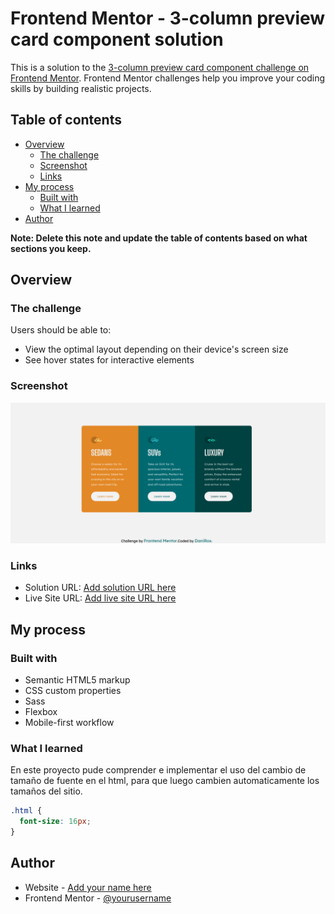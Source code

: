 # Frontend Mentor - 3-column preview card component solution

This is a solution to the [3-column preview card component challenge on Frontend Mentor](https://www.frontendmentor.io/challenges/3column-preview-card-component-pH92eAR2-). Frontend Mentor challenges help you improve your coding skills by building realistic projects. 

## Table of contents

- [Overview](#overview)
  - [The challenge](#the-challenge)
  - [Screenshot](#screenshot)
  - [Links](#links)
- [My process](#my-process)
  - [Built with](#built-with)
  - [What I learned](#what-i-learned)
- [Author](#author)

**Note: Delete this note and update the table of contents based on what sections you keep.**

## Overview

### The challenge

Users should be able to:

- View the optimal layout depending on their device's screen size
- See hover states for interactive elements

### Screenshot

![](./images/Captura.png)



### Links

- Solution URL: [Add solution URL here](https://www.frontendmentor.io/solutions/sass-flexbox-g4q1URbm7g)
- Live Site URL: [Add live site URL here](https://danirox.github.io/Componente-de-tarjeta/)

## My process

### Built with

- Semantic HTML5 markup
- CSS custom properties
- Sass
- Flexbox
- Mobile-first workflow


### What I learned

En este proyecto pude comprender e implementar el uso del cambio de tamaño de fuente en el html, para que luego cambien automaticamente los tamaños del sitio.


```css
.html {
  font-size: 16px;
}
```

## Author

- Website - [Add your name here](https://danirox.github.io/DaniRox-Portfolio/)
- Frontend Mentor - [@yourusername](https://www.frontendmentor.io/profile/DaniRox)

